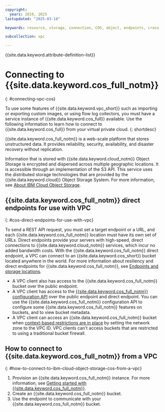 ```yaml
---
copyright:
  years: 2019, 2025
lastupdated: "2025-03-18"

keywords: resource, storage, connection, COS, object, endpoints, cross-region, regional, data center

subcollection: vpc

---
```


{{site.data.keyword.attribute-definition-list}}

# Connecting to {{site.data.keyword.cos_full_notm}}
{: #connecting-vpc-cos}

To use some features of {{site.data.keyword.vpc_short}} such as importing or exporting custom images, or using flow log collectors, you must have a service instance of {{site.data.keyword.cos_full}} available. Use the following information to learn how to connect to {{site.data.keyword.cos_full}} from your virtual private cloud.
{: shortdesc}

{{site.data.keyword.cos_full_notm}} is a web-scale platform that stores unstructured data. It provides reliability, security, availability, and disaster recovery without replication.

Information that is stored with {{site.data.keyword.cloud_notm}} Object Storage is encrypted and dispersed across multiple geographic locations. It is accessible through an implementation of the S3 API. This service uses the distributed storage technologies that are provided by the {{site.data.keyword.cloud}} Object Storage System. For more information, see [About IBM Cloud Object Storage](/docs/cloud-object-storage?topic=cloud-object-storage-about-cloud-object-storage). 


## {{site.data.keyword.cos_full_notm}} direct endpoints for use with VPC
{: #cos-direct-endpoints-for-use-with-vpc}

To send a REST API request, you must set a target endpoint or a URL, and each {{site.data.keyword.cos_full_notm}} location must have its own set of URLs. Direct endpoints provide your servers with high-speed, direct connections to {{site.data.keyword.cloud_notm}} services, which incur no added bandwidth costs. With the {{site.data.keyword.cos_full_notm}} direct endpoint, a VPC can connect to an {{site.data.keyword.cos_short}} bucket located anywhere in the world. For more information about resiliency and direct endpoints for {{site.data.keyword.cos_full_notm}}, see [Endpoints and storage locations](/docs/cloud-object-storage?topic=cloud-object-storage-endpoints).

* A VPC client also has access to the {{site.data.keyword.cos_full_notm}} bucket over the public endpoint.
* A VPC client has access to the [{{site.data.keyword.cos_full_notm}} configuration API](/apidocs/cos/cos-configuration) over the public endpoint and direct endpoint. You can use the {{site.data.keyword.cos_full_notm}} configuration API to configure some {{site.data.keyword.cos_full_notm}} features on buckets, and to view bucket metadata.
* A VPC client can access an {{site.data.keyword.cos_full_notm}} bucket when [context-based restrictions are in place](/docs/cloud-object-storage?topic=cloud-object-storage-setting-a-firewall) by setting the network zone to the VPC ID. VPC clients can't access buckets that are restricted to using a traditional bucket firewall.

## How to connect to {{site.data.keyword.cos_full_notm}} from a VPC
{: #how-to-connect-to-ibm-cloud-object-storage-cos-from-a-vpc}

1. Provision an {{site.data.keyword.cos_full_notm}} instance. For more information, see [Getting started with {{site.data.keyword.cos_full_notm}}](/docs/cloud-object-storage?topic=cloud-object-storage-getting-started-cloud-object-storage).
2. Create an {{site.data.keyword.cos_full_notm}} bucket.
3. Use the endpoint to communicate with your {{site.data.keyword.cos_full_notm}} bucket.
